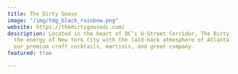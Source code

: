 ```yaml
---
title: The Dirty Goose
image: "/img/tdg_black_rainbow.png"
website: https://thedirtygoosedc.com/
description: Located in the heart of DC’s U-Street Corridor, The Dirty Goose Bar embodies
  the energy of New York City with the laid-back atmosphere of Atlanta. Come enjoy
  our premium craft cocktails, martinis, and great company.
featured: true

---
```

